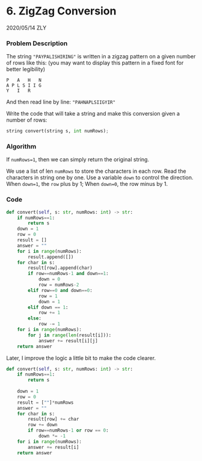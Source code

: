 # 6. ZigZag Conversion

2020/05/14 ZLY

### Problem Description

The string `"PAYPALISHIRING"` is written in a zigzag pattern on a given number of rows like this: (you may want to display this pattern in a fixed font for better legibility)

```
P   A   H   N
A P L S I I G
Y   I   R
```

And then read line by line: `"PAHNAPLSIIGYIR"`

Write the code that will take a string and make this conversion given a number of rows:

```python
string convert(string s, int numRows);
```

### Algorithm

If `numRows=1`, then we can simply return the original string.

We use a list of len `numRows` to store the characters in each row. Read the characters in string one by one. Use a variable `down` to control the direction. When `down=1`, the `row` plus by 1; When `down=0`, the row minus by 1.

### Code

```python
def convert(self, s: str, numRows: int) -> str:
    if numRows==1:
        return s
    down = 1
    row = 0
    result = []
    answer = ""
    for i in range(numRows):
        result.append([])
    for char in s:
        result[row].append(char)
        if row==numRows-1 and down==1:
            down = 0
            row = numRows-2
        elif row==0 and down==0:
            row = 1
            down = 1
        elif down == 1:
            row += 1
        else:
            row -= 1
    for i in range(numRows):
        for j in range(len(result[i])):
            answer += result[i][j]
    return answer
```

Later, I improve the logic a little bit to make the code clearer.

```python
def convert(self, s: str, numRows: int) -> str:
    if numRows==1:
        return s
        
    down = 1
    row = 0
    result = [""]*numRows
    answer = ""
    for char in s:
        result[row] += char
        row += down
        if row==numRows-1 or row == 0:
            down *= -1
    for i in range(numRows):
        answer += result[i]
    return answer
```

